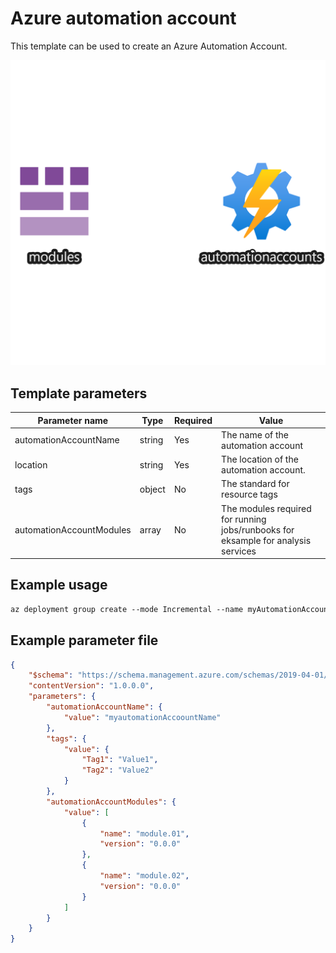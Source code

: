# Azure automation account

This template can be used to create an Azure Automation Account.

![Resource view](overview.png)

## Template parameters

| Parameter name           | Type   | Required | Value                                                                             |
|--------------------------|--------|----------|-----------------------------------------------------------------------------------|
| automationAccountName    | string | Yes      | The name of the automation account                                                |
| location                 | string | Yes      | The location of the automation account.                                           |
| tags                     | object | No       | The standard for resource tags                                                    |
| automationAccountModules | array  | No       | The modules required for running jobs/runbooks for eksample for analysis services |

## Example usage

``` ps
az deployment group create --mode Incremental --name myAutomationAccountDeployment --resource-group myResourceGroup --template-file ./azuredeploy.json --template-uri "https://raw.githubusercontent.com/equinor/ioc-shared-infrastructure/master/resources/resourceAutomationAccount/azuredeploy.jsonc"
```

## Example parameter file

``` json
{
    "$schema": "https://schema.management.azure.com/schemas/2019-04-01/deploymentParameters.json#",
    "contentVersion": "1.0.0.0",
    "parameters": {
        "automationAccountName": {
            "value": "myautomationAccoountName"
        },
        "tags": {
            "value": {
                "Tag1": "Value1", 
                "Tag2": "Value2"
            }
        },
        "automationAccountModules": {
            "value": [
                {
                    "name": "module.01",
                    "version": "0.0.0"
                },
                {
                    "name": "module.02",
                    "version": "0.0.0"
                }
            ]
        }
    }
}
```